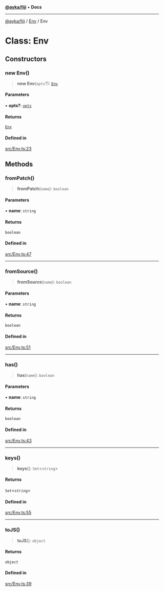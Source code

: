 [**@ayka/fiji**](../../../README.md) • **Docs**

***

[@ayka/fiji](../../../globals.md) / [Env](../README.md) / Env

# Class: Env

## Constructors

### new Env()

> **new Env**(`opts`?): [`Env`](Env.md)

#### Parameters

• **opts?**: [`opts`](../type-aliases/opts.md)

#### Returns

[`Env`](Env.md)

#### Defined in

[src/Env.ts:23](https://github.com/AndreyMork/fiji/blob/fde791600000fa1e2ba950f5f939a73281ac49cc/src/Env.ts#L23)

## Methods

### fromPatch()

> **fromPatch**(`name`): `boolean`

#### Parameters

• **name**: `string`

#### Returns

`boolean`

#### Defined in

[src/Env.ts:47](https://github.com/AndreyMork/fiji/blob/fde791600000fa1e2ba950f5f939a73281ac49cc/src/Env.ts#L47)

***

### fromSource()

> **fromSource**(`name`): `boolean`

#### Parameters

• **name**: `string`

#### Returns

`boolean`

#### Defined in

[src/Env.ts:51](https://github.com/AndreyMork/fiji/blob/fde791600000fa1e2ba950f5f939a73281ac49cc/src/Env.ts#L51)

***

### has()

> **has**(`name`): `boolean`

#### Parameters

• **name**: `string`

#### Returns

`boolean`

#### Defined in

[src/Env.ts:43](https://github.com/AndreyMork/fiji/blob/fde791600000fa1e2ba950f5f939a73281ac49cc/src/Env.ts#L43)

***

### keys()

> **keys**(): `Set`\<`string`\>

#### Returns

`Set`\<`string`\>

#### Defined in

[src/Env.ts:55](https://github.com/AndreyMork/fiji/blob/fde791600000fa1e2ba950f5f939a73281ac49cc/src/Env.ts#L55)

***

### toJS()

> **toJS**(): `object`

#### Returns

`object`

#### Defined in

[src/Env.ts:39](https://github.com/AndreyMork/fiji/blob/fde791600000fa1e2ba950f5f939a73281ac49cc/src/Env.ts#L39)
